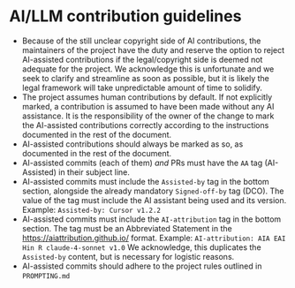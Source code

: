 # AI/LLM contribution guidelines

- Because of the still unclear copyright side of AI contributions, the maintainers of the project have the
  duty and reserve the option to reject AI-assisted contributions if the legal/copyright side is deemed not
  adequate for the project. We acknowledge this is unfortunate and we seek to clarify and streamline as soon
  as possible, but it is likely the legal framework will take unpredictable amount of time to solidify.
- The project assumes human contributions by default. If not explicitly marked, a contribution is assumed
  to have been made without any AI assistance. It is the responsibility of the owner of the change to
  mark the AI-assisted contributions correctly according to the instructions documented in the rest of the
  document.
- AI-assisted contributions should always be marked as so, as documented in the rest of the document.
- AI-assisted commits (each of them) _and_ PRs must have the `AA` tag (AI-Assisted) in their subject line.
- AI-assisted commits must include the `Assisted-by` tag in the bottom section, alongside the already mandatory
  `Signed-off-by` tag (DCO). The value of the tag must include the AI assistant being used and its version.
  Example: `Assisted-by: Cursor v1.2.2`
- AI-assisted commits must include the `AI-attribution` tag in the bottom section. The tag must be an
  Abbreviated Statement in the https://aiattribution.github.io/ format.
  Example: `AI-attribution: AIA EAI Hin R claude-4-sonnet v1.0`
  We acknowledge, this duplicates the `Assisted-by` content, but is necessary for logistic reasons.
- AI-assisted commits should adhere to the project rules outlined in `PROMPTING.md`
